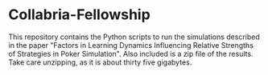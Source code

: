 # Collabria-Fellowship

This repository contains the Python scripts to run the simulations described in the paper "Factors in Learning Dynamics Influencing Relative Strengths of Strategies in Poker Simulation". Also included is a zip file of the results. Take care unzipping, as it is about thirty five gigabytes.
